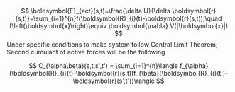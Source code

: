 $$
\boldsymbol{F}_{act}(s,t)=\frac{\delta U}{\delta \boldsymbol{r}(s,t)}=\sum_{i=1}^{n}f(\boldsymbol{R}_{i}(t)-\boldsymbol{r}(s,t)),\quad f\left(\boldsymbol{x}\right)\equiv \boldsymbol{\nabla} V(|\boldsymbol{x}|)  
$$
Under specific conditions to make system follow Central Limit Theorem; Second cumulant of active forces will be the following

$$
C_{\alpha\beta}(s,t,s',t') = \sum_{i=1}^{n}\langle f_{\alpha}(\boldsymbol{R}_{i}(t)-\boldsymbol{r}(s,t))f_{\beta}(\boldsymbol{R}_{i}(t')-\boldsymbol{r}(s',t'))\rangle
$$
